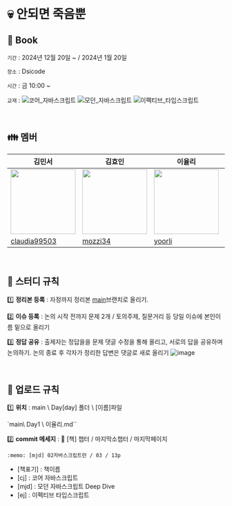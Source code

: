 # 💀 안되면 죽음뿐

## 📖 Book

`기간` : 2024년 12월 20일 ~ / 2024년 1월 20일

`장소` : Dsicode

`시간` : 금 10:00 ~

`교재` :
![코어_자바스크립트](https://img.shields.io/badge/코어_자바스크립트-green.svg)
![모던_자바스크립트](https://img.shields.io/badge/모던_자바스크립트-yellow.svg)
![이펙티브_타입스크립트](https://img.shields.io/badge/이펙티브_타입스크립트-blue.svg)

<br>

## 👪 멤버

| 김민서                                                                           | 김효인                                                                           | 이율리                                                                          | 박명준                                                                           | 임송이                                                                           |
| -------------------------------------------------------------------------------- | -------------------------------------------------------------------------------- | ------------------------------------------------------------------------------- | -------------------------------------------------------------------------------- | -------------------------------------------------------------------------------- |
| <img src="https://avatars.githubusercontent.com/u/101076926?v=4" width="150px"/> | <img src="https://avatars.githubusercontent.com/u/160555885?v=4" width="150px"/> | <img src="https://avatars.githubusercontent.com/u/57631151?v=4" width="150px"/> | <img src="https://avatars.githubusercontent.com/u/103097363?v=4" width="150px"/> | <img src="https://avatars.githubusercontent.com/u/126642292?v=4" width="150px"/> |
| [claudia99503](https://github.com/claudia99503)                                  | [mozzi34](https://github.com/mozzi34)                                            | [yoorli](https://github.com/yoorli)                                             | [mjpark-k](https://github.com/mjpark-k)                                          | [Amber Im](https://github.com/Im-amberIm)                                        |

<br>

## 📄 스터디 규칙

1️⃣ **정리본 등록** : 자정까지 정리본 [main](https://github.com/only-death/Book)브랜치로 올리기.

2️⃣ **이슈 등록** : 논의 시작 전까지 문제 2개 / 토의주제, 질문거리 등 당일 이슈에 본인이름 밑으로 올리기

3️⃣ **정답 공유** : 출제자는 정답을을 문제 댓글 수정을 통해 올리고, 서로의 답을 공유하며 논의하기. 논의 종료 후 각자가 정리한 답변은 댓글로 새로 올리기 
![image](https://github.com/user-attachments/assets/b684324a-d957-4384-8174-1224a09bcb1e)

<br>

## 📄 업로드 규칙

1️⃣ **위치** : main \ Day[day] 폴더 \ [이름]파일

`main\ Day1 \ 이율리.md``

2️⃣ **commit 메세지** : :memo: [책] 챕터 / 마지막소챕터 / 마지막페이지

`:memo: [mjd] 02자바스크립트란 / 03 / 13p`

- [책표기] : 책이름
- [cj] : 코어 자바스크립트
- [mjd] : 모던 자바스크립트 Deep Dive
- [ej] : 이펙티브 타입스크립트 
